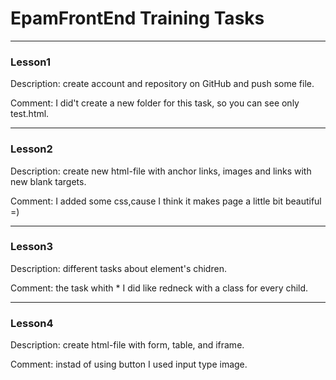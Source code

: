 # EpamFrontEnd Training Tasks
------

### Lesson1
Description: create account and repository on GitHub and push some file.

Comment: I did't create a new folder for this task, so you can see only test.html.

---
### Lesson2
Description: create new html-file with anchor links, images and links with new blank targets.

Comment: I added some css,cause I think it makes page a little bit beautiful =)

---
### Lesson3

Description: different tasks about element's chidren.

Comment: the task whith * I did like redneck with a class for every child.

---
### Lesson4
Description: create html-file with form, table, and iframe.

Comment: instad of using button I used input type image.
